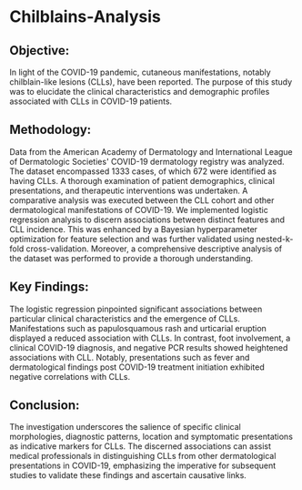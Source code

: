 # Chilblains-Analysis

## Objective:
In light of the COVID-19 pandemic, cutaneous manifestations, notably chilblain-like lesions (CLLs), have been reported. The purpose of this study was to elucidate the clinical characteristics and demographic profiles associated with CLLs in COVID-19 patients.

## Methodology:
Data from the American Academy of Dermatology and International League of Dermatologic Societies' COVID-19 dermatology registry was analyzed. The dataset encompassed 1333 cases, of which 672 were identified as having CLLs. A thorough examination of patient demographics, clinical presentations, and therapeutic interventions was undertaken. A comparative analysis was executed between the CLL cohort and other dermatological manifestations of COVID-19. We implemented logistic regression analysis to discern associations between distinct features and CLL incidence. This was enhanced by a Bayesian hyperparameter optimization for feature selection and was further validated using nested-k-fold cross-validation. Moreover, a comprehensive descriptive analysis of the dataset was performed to provide a thorough understanding.

## Key Findings:
The logistic regression pinpointed significant associations between particular clinical characteristics and the emergence of CLLs. Manifestations such as papulosquamous rash and urticarial eruption displayed a reduced association with CLLs. In contrast, foot involvement, a clinical COVID-19 diagnosis, and negative PCR results showed heightened associations with CLL. Notably, presentations such as fever and dermatological findings post COVID-19 treatment initiation exhibited negative correlations with CLLs.

## Conclusion:
The investigation underscores the salience of specific clinical morphologies, diagnostic patterns, location and symptomatic presentations as indicative markers for CLLs. The discerned associations can assist medical professionals in distinguishing CLLs from other dermatological presentations in COVID-19, emphasizing the imperative for subsequent studies to validate these findings and ascertain causative links.






